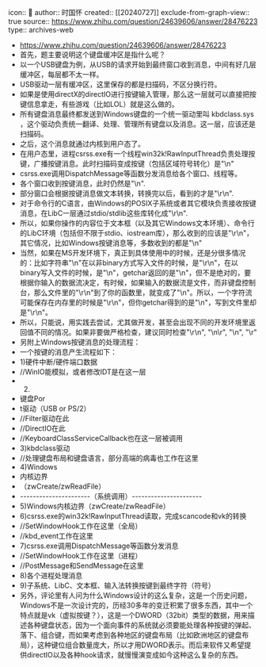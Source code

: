 icon:: 💾
author:: 时国怀
created:: [[20240727]]
exclude-from-graph-view:: true
source:: https://www.zhihu.com/question/24639606/answer/28476223
type:: archives-web

- https://www.zhihu.com/question/24639606/answer/28476223
- 首先，题主要说明这个键盘缓冲区是指什么呢？
- 以一个USB键盘为例，从USB的请求开始到最终窗口收到消息，中间有好几层缓冲区，每层都不太一样。
- USB驱动一层有缓冲区，这里保存的都是扫描码，不区分换行符。
- 如果是使用directX的directIO进行按键输入管理，那么这一层就可以直接把按键信息拿走，有些游戏（比如LOL）就是这么做的。
- 所有键盘消息最终都发送到Windows键盘的一个统一驱动里叫 kbdclass.sys ，这个驱动负责统一翻译、处理、管理所有键盘以及消息。这一层，应该还是扫描码。
- 之后，这个消息就通过内核到用户态了。
- 在用户态里，进程csrss.exe有一个线程win32k!RawInputThread负责处理按键，广播按键消息。此时扫描码变成按键（包括区域符号转化）是"\n"
- csrss.exe调用DispatchMessage等函数分发消息给各个窗口、线程等。
- 各个窗口收到按键消息，此时仍然是"\n".
- 部分窗口会根据按键消息做文本转换，转换完以后，看到的才是"\r\n".
- 对于命令行的C语言，由Windows的POSIX子系统或者其它模块负责接收按键消息，在LibC一层通过stdio/stdlib这些库转化成"\r\n".
- 所以，如果你操作的内容位于文本框（以及其它Windows文本环境）、命令行的LibC环境（包括但不限于stdio、iostream库），那么收到的应该是"\r\n"，其它情况，比如Windows按键消息等，多数收到的都是"\n"
- 当然，如果在MS开发环境下，真正到具体使用中的时候，还是分很多情况的：比如字符串"\n"在以非binary方式写入文件的时候，是"\r\n"，在以binary写入文件的时候，是"\n"，getchar返回的是"\n"，但不是绝对的，要根据你输入的数据流决定，有时候，如果输入的数据流是文件，而非键盘控制台，那么文件里的"\r\n"到了你的函数里，就变成了"\n"。所以，一个字符流可能保存在内存里的时候是"\r\n"，但你getchar得到的是"\n"，写到文件里却是"\r\n"。
- 所以，只能说，用实践去尝试，尤其做开发，甚至会出现不同的开发环境里返回值不同的情况。如果非要做严格检查，建议同时检查"\r\n", "\n\r", "\n", "\r"
- 另附上Windows按键消息的处理流程：
- 一个按键的消息产生流程如下：
- 1)硬件中断/硬件端口数据
- //WinIO能模拟，或者修改IDT是在这一层
- 2)
- 键盘Por
- t驱动（USB or PS/2）
- //Filter驱动在此
- //DirectIO在此
- //KeyboardClassServiceCallback也在这一层被调用
- 3)kbdclass驱动
- //处理键盘布局和键盘语言，部分高端的病毒也工作在这里
- 4)Windows
- 内核边界
- （zwCreate/zwReadFile）
- ----------------------（系统调用）----------------------
- 5)Windows内核边界（zwCreate/zwReadFile）
- 6)csrss.exe的win32k!RawInputThread读取，完成scancode和vk的转换
- //SetWindowHook工作在这里（全局）
- //kbd_event工作在这里
- 7)csrss.exe调用DispatchMessage等函数分发消息
- //SetWindowHook工作在这里（进程）
- //PostMessage和SendMessage在这里
- 8)各个进程处理消息
- 9)子系统、LibC、文本框、输入法转换按键到最终字符（符号）
- 另外，评论里有人问为什么Windows设计的这么复杂，这是一个历史问题，Windows不是一次设计完的，历经30多年的变迁积累了很多东西，其中一个特点就是vk（虚拟按键？），这是一个DWORD（32bit）类型的数据，用来描述各种键盘状态，因为一个面向事件的系统就必须要能处理各种按键的弹起、落下、组合键，而如果考虑到各种地区的键盘布局（比如欧洲地区的键盘布局），这种键位组合数量庞大，所以才用DWORD表示。而后来软件又希望提供directIO以及各种hook请求，就慢慢演变成如今这种这么复杂的东西。